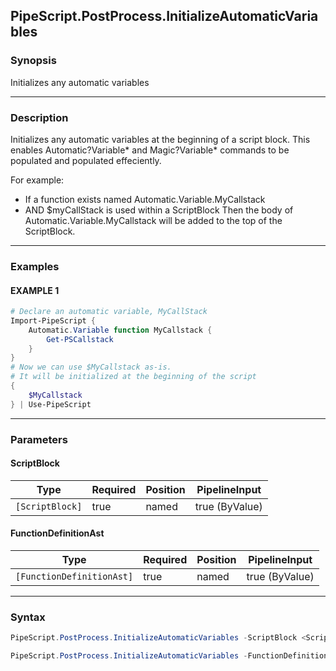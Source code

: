 PipeScript.PostProcess.InitializeAutomaticVariables
---------------------------------------------------




### Synopsis
Initializes any automatic variables



---


### Description

Initializes any automatic variables at the beginning of a script block.
This enables Automatic?Variable* and Magic?Variable* commands to be populated and populated effeciently.

For example:
* If a function exists named Automatic.Variable.MyCallstack
* AND $myCallStack is used within a ScriptBlock
Then the body of Automatic.Variable.MyCallstack will be added to the top of the ScriptBlock.



---


### Examples
#### EXAMPLE 1
```PowerShell
# Declare an automatic variable, MyCallStack
Import-PipeScript {
    Automatic.Variable function MyCallstack {
        Get-PSCallstack
    }
}
# Now we can use $MyCallstack as-is.
# It will be initialized at the beginning of the script
{
    $MyCallstack
} | Use-PipeScript
```



---


### Parameters
#### **ScriptBlock**




|Type           |Required|Position|PipelineInput |
|---------------|--------|--------|--------------|
|`[ScriptBlock]`|true    |named   |true (ByValue)|



#### **FunctionDefinitionAst**




|Type                     |Required|Position|PipelineInput |
|-------------------------|--------|--------|--------------|
|`[FunctionDefinitionAst]`|true    |named   |true (ByValue)|





---


### Syntax
```PowerShell
PipeScript.PostProcess.InitializeAutomaticVariables -ScriptBlock <ScriptBlock> [<CommonParameters>]
```
```PowerShell
PipeScript.PostProcess.InitializeAutomaticVariables -FunctionDefinitionAst <FunctionDefinitionAst> [<CommonParameters>]
```
